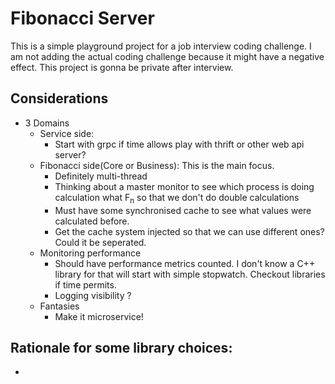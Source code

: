 # Fibonacci Server

   This is a simple playground project for a job interview coding challenge. I am not adding the actual coding challenge because it might have a negative effect. This project is gonna be private after interview.
  
## Considerations

- 3 Domains 
  - Service side: 
    - Start with grpc if time allows play with thrift or other web api server? 
  - Fibonacci side(Core or Business): This is the main focus.
    - Definitely multi-thread
    - Thinking about a master monitor to see which process is doing calculation what F<sub>n</sub> so that we don't do double calculations
    - Must have some synchronised cache to see what values were calculated before.
    - Get the cache system injected so that we can use different ones? Could it be seperated.
  - Monitoring performance
    - Should have performance metrics counted. I don't know a C++ library for that will start with simple stopwatch. Checkout libraries if time permits.
    - Logging visibility ? 
  - Fantasies
    - Make it microservice!
 
## Rationale for some library choices:

-  